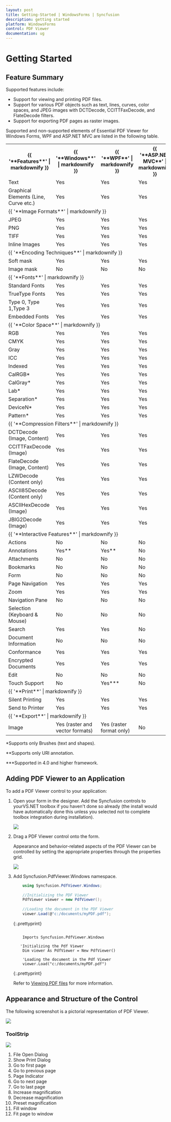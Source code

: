 ```yaml
---
layout: post
title: Getting-Started | WindowsForms | Syncfusion
description: getting started
platform: WindowsForms
control: PDF Viewer
documentation: ug
---
```


# Getting Started

## Feature Summary

Supported features include:

* Support for viewing and printing PDF files.
* Support for various PDF objects such as text, lines, curves, color spaces, and JPEG images with DCTDecode, CCITTFaxDecode, and FlateDecode filters.
* Support for exporting PDF pages as raster images.

Supported and non-supported elements of Essential PDF Viewer for Windows Forms, WPF and ASP.NET MVC are listed in the following table.



<table>
<tr>
<th>
{{ '**Features**' | markdownify }}</th><th>
{{ '**Windows**' | markdownify }}</th><th>
{{ '**WPF**' | markdownify }}</th><th>
{{ '**ASP.NET MVC**' | markdownify }}</th></tr>
<tr>
<td>
Text</td><td>
Yes</td><td>
Yes</td><td>
Yes</td></tr>
<tr>
<td>
Graphical Elements (Line, Curve etc.)</td><td>
Yes</td><td>
Yes</td><td>
Yes</td></tr>
<tr>
<td colspan = "4">
{{ '**Image Formats**' | markdownify }}</td></tr>
<tr>
<td>
JPEG</td><td>
Yes </td><td>
Yes</td><td>
Yes</td></tr>
<tr>
<td>
PNG</td><td>
Yes</td><td>
Yes</td><td>
Yes</td></tr>
<tr>
<td>
TIFF</td><td>
Yes</td><td>
Yes</td><td>
Yes</td></tr>
<tr>
<td>
Inline Images</td><td>
Yes</td><td>
Yes</td><td>
Yes</td></tr>
<tr>
<td colspan = "4">
{{ '**Encoding Techniques**' | markdownify }}</td></tr>
<tr>
<td>
Soft mask</td><td>
Yes</td><td>
Yes</td><td>
Yes</td></tr>
<tr>
<td>
Image mask</td><td>
No</td><td>
No</td><td>
No</td></tr>
<tr>
<td colspan = "4">
{{ '**Fonts**' | markdownify }}</td></tr>
<tr>
<td>
Standard Fonts</td><td>
Yes</td><td>
Yes</td><td>
Yes</td></tr>
<tr>
<td>
TrueType Fonts</td><td>
Yes</td><td>
Yes</td><td>
Yes</td></tr>
<tr>
<td>
Type 0, Type 1,Type 3</td><td>
Yes</td><td>
Yes</td><td>
Yes</td></tr>
<tr>
<td>
Embedded Fonts</td><td>
Yes</td><td>
Yes</td><td>
Yes</td></tr>
<tr>
<td colspan = "4">
{{ '**Color Space**' | markdownify }}</td></tr>
<tr>
<td>
RGB</td><td>
Yes</td><td>
Yes</td><td>
Yes</td></tr>
<tr>
<td>
CMYK</td><td>
Yes</td><td>
Yes</td><td>
Yes</td></tr>
<tr>
<td>
Gray</td><td>
Yes</td><td>
Yes</td><td>
Yes</td></tr>
<tr>
<td>
ICC</td><td>
Yes</td><td>
Yes</td><td>
Yes</td></tr>
<tr>
<td>
Indexed </td><td>
Yes</td><td>
Yes</td><td>
Yes</td></tr>
<tr>
<td>
CalRGB* </td><td>
Yes</td><td>
Yes</td><td>
Yes</td></tr>
<tr>
<td>
CalGray*</td><td>
Yes</td><td>
Yes</td><td>
Yes</td></tr>
<tr>
<td>
Lab*</td><td>
Yes</td><td>
Yes</td><td>
Yes</td></tr>
<tr>
<td>
Separation* </td><td>
Yes</td><td>
Yes</td><td>
Yes</td></tr>
<tr>
<td>
DeviceN*</td><td>
Yes</td><td>
Yes</td><td>
Yes</td></tr>
<tr>
<td>
Pattern*</td><td>
Yes</td><td>
Yes</td><td>
Yes</td></tr>
<tr>
<td colspan = "4">
{{ '**Compression Filters**' | markdownify }}</td></tr>
<tr>
<td>
DCTDecode (Image, Content)</td><td>
Yes </td><td>
Yes</td><td>
Yes</td></tr>
<tr>
<td>
CCITTFaxDecode (Image)</td><td>
Yes</td><td>
Yes</td><td>
Yes</td></tr>
<tr>
<td>
FlateDecode (Image, Content)</td><td>
Yes </td><td>
Yes</td><td>
Yes</td></tr>
<tr>
<td>
LZWDecode (Content only)</td><td>
Yes </td><td>
Yes</td><td>
Yes</td></tr>
<tr>
<td>
ASCII85Decode (Content only)</td><td>
Yes </td><td>
Yes</td><td>
Yes</td></tr>
<tr>
<td>
ASCIIHexDecode (Image)</td><td>
Yes</td><td>
Yes</td><td>
Yes</td></tr>
<tr>
<td>
JBIG2Decode (Image)</td><td>
Yes</td><td>
Yes</td><td>
Yes</td></tr>
<tr>
<td colspan = "4">
{{ '**Interactive Features**' | markdownify }}</td></tr>
<tr>
<td>
Actions</td><td>
No</td><td>
No</td><td>
No</td></tr>
<tr>
<td>
Annotations</td><td>
Yes**</td><td>
Yes**</td><td>
No</td></tr>
<tr>
<td>
Attachments</td><td>
No</td><td>
No</td><td>
No</td></tr>
<tr>
<td>
Bookmarks</td><td>
No</td><td>
No</td><td>
No</td></tr>
<tr>
<td>
Form</td><td>
No</td><td>
No</td><td>
No</td></tr>
<tr>
<td>
Page Navigation</td><td>
Yes</td><td>
Yes</td><td>
Yes</td></tr>
<tr>
<td>
Zoom</td><td>
Yes</td><td>
Yes</td><td>
Yes</td></tr>
<tr>
<td>
Navigation Pane</td><td>
No</td><td>
No</td><td>
No</td></tr>
<tr>
<td>
Selection (Keyboard & Mouse)</td><td>
No</td><td>
No</td><td>
No</td></tr>
<tr>
<td>
Search</td><td>
Yes</td><td>
Yes</td><td>
No</td></tr>
<tr>
<td>
Document Information</td><td>
No</td><td>
No</td><td>
No</td></tr>
<tr>
<td>
Conformance</td><td>
Yes</td><td>
Yes</td><td>
Yes</td></tr>
<tr>
<td>
Encrypted Documents</td><td>
Yes</td><td>
Yes</td><td>
Yes</td></tr>
<tr>
<td>
Edit</td><td>
No</td><td>
No</td><td>
No</td></tr>
<tr>
<td>
Touch Support</td><td>
No</td><td>
Yes***</td><td>
No</td></tr>
<tr>
<td colspan = "4">
{{ '**Print**' | markdownify }}</td></tr>
<tr>
<td>
Silent Printing</td><td>
Yes</td><td>
Yes</td><td>
Yes</td></tr>
<tr>
<td>
Send to Printer</td><td>
Yes</td><td>
Yes</td><td>
Yes</td></tr>
<tr>
<td colspan = "4">
{{ '**Export**' | markdownify }}</td></tr>
<tr>
<td>
Image </td><td>
Yes (raster and vector formats)</td><td>
Yes (raster format only)</td><td>
No</td></tr>
</table>
*Supports only Brushes (text and shapes).

**Supports only URI annotation.

***Supported in 4.0 and higher framework.

## Adding PDF Viewer to an Application

To add a PDF Viewer control to your application:



1. Open your form in the designer. Add the Syncfusion controls to yourVS.NET toolbox if you haven't done so already (the install would have automatically done this unless you selected not to complete toolbox integration during installation).
   
   ![](Getting-Started_images/Getting-Started_img1.png)





2. Drag a PDF Viewer control onto the form.



   Appearance and behavior-related aspects of the PDF Viewer can be controlled by setting the appropriate properties through the properties grid. 

   ![](Getting-Started_images/Getting-Started_img2.png)



3. Add Syncfusion.PdfViewer.Windows namespace.
   
   ~~~ cs
	   using Syncfusion.PdfViewer.Windows;
	   
	   //Initializing the PDF Viewer
	   PdfViewer viewer = new PdfViewer();
	   
	   //Loading the document in the PDF Viewer
	   viewer.Load(@"c:/documents/myPDF.pdf");
   ~~~
   {:.prettyprint}
   
   ~~~ vbnet
   
	   Imports Syncfusion.PdfViewer.Windows
	  
	  'Initializing the Pdf Viewer
	   Dim viewer As PdfViewer = New PdfViewer()
	   
	   'Loading the document in the Pdf Viewer
	   viewer.Load("c:/documents/myPDF.pdf")
   ~~~
   {:.prettyprint}
   
   Refer to [Viewing PDF files](/windowsforms/pdfviewer/working-with-pdf-viewer#viewing-pdf-files) for more information.

## Appearance and Structure of the Control

The following screenshot is a pictorial representation of PDF Viewer. 

![](Getting-Started_images/Getting-Started_img3.png)


### ToolStrip

![](Getting-Started_images/Getting-Started_img4.png)



1. File Open Dialog
2. Show Print Dialog
3. Go to first page
4. Go to previous page
5. Page Indicator
6. Go to next page
7. Go to last page
8. Increase magnification
9. Decrease magnification
10. Preset magnification
11. Fill window
12. Fit page to window
